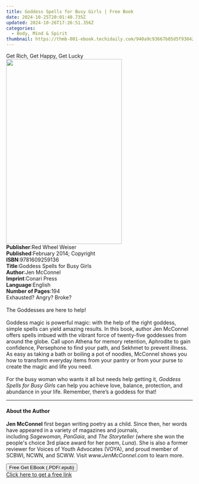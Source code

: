 ```yaml
---
title: Goddess Spells for Busy Girls | Free Book
date: 2024-10-25T20:01:40.735Z
updated: 2024-10-26T17:26:51.356Z
categories:
  - Body, Mind & Spirit
thumbnail: https://thmb-001-ebook.techidaily.com/940a9c93667b85d5f93042af446aef3548484c1b49bbae5fa96597c9b3b16fb1.jpg
---
```

<main id="book-container">
  <div class="flex flex-col">
    <div class="book-brief flex-1 py-6 px-4 sm:p-6 md:py-10 md:px-8">
      <!-- brief-->
      <div class="book-brief-main">Get Rich, Get Happy, Get Lucky</div>
    </div>
    <div
      class="book-meta-info flex-1 grid gap-4 col-start-1 col-end-3 row-start-1 sm:mb-6 sm:grid-cols-4 lg:gap-6 lg:col-start-2 lg:row-end-6 lg:row-span-6 lg:mb-0"
    >
      <div
        class="book-meta-info-left place-content-center mt-4 p-4 text-sm leading-6 col-start-2 col-span-2 dark:text-slate-400"
      >
        <img
          class="w-full h-500 object-cover rounded-lg sm:h-255 sm:col-span-2 lg:col-span-full"
          src="https://img-001-ebook.techidaily.com/c3b3cbb2cef7f7511d056f871b5b848c4b01f61a1e97f86ca01d70927904fa2e.jpg"
          alt=""
          width="312"
          height="500"
        />
      </div>
      <div
        class="book-meta-info-right mt-2 col-start-1 row-start-2 col-span-3 self-center"
      >
        <!-- meta data  -->
        <div class="flex flex-col px-4 md:px-8">
          <div class="flex-1">
            <strong>Publisher</strong>:<span class="px-2"
              >Red Wheel Weiser</span
            >
          </div>
          <div class="flex-1">
            <strong>Published</strong>:<span class="px-2"
              >February 2014; Copyright</span
            >
          </div>
          <div class="flex-1">
            <strong>ISBN</strong>:<span class="px-2">9781609259136</span>
          </div>
          <div class="flex-1">
            <strong>Title</strong>:<span class="px-2"
              >Goddess Spells for Busy Girls</span
            >
          </div>
          <div class="flex-1">
            <strong>Author</strong>:<span class="px-2">Jen McConnel</span>
          </div>
          <div class="flex-1">
            <strong>Imprint</strong>:<span class="px-2">Conari Press</span>
          </div>
          <div class="flex-1">
            <strong>Language</strong>:<span class="px-2">English</span>
          </div>
          <div class="flex-1">
            <strong>Number of Pages</strong>:<span class="px-2">194</span>
          </div>
        </div>
      </div>
    </div>
    <div class="book-description flex-1 py-6 px-4 sm:p-6 md:py-10 md:px-8">
      <div class="book-description-main">
        <div accordion-content="" id="description">
          Exhausted? Angry? Broke?<br /><br />The Goddesses are here to help!<br /><br />Goddess
          magic is powerful magic: with the help of the right goddess, simple
          spells can yield amazing results. In this book, author Jen McConnel
          offers spells imbued with the vibrant force of twenty-five goddesses
          from around the globe. Call upon Athena for memory retention,
          Aphrodite to gain confidence, Persephone to find your path, and
          Sekhmet to prevent illness. As easy as taking a bath or boiling a pot
          of noodles, McConnel shows you how to transform everyday items from
          your pantry or from your purse to create the magic and life you
          need.<br /><br />For the busy woman who wants it all but needs help
          getting it,&nbsp;<i>Goddess Spells for Busy Girls</i>&nbsp;can help
          you achieve love, balance, protection, and abundance in your life.
          Remember, there’s a goddess for that!
        </div>
      </div>
    </div>
    <div class="book-excerpts flex-1 py-6 px-4 sm:p-6 md:py-10 md:px-8">
      <!-- excerpts-->
      <div class="book-excerpts-main">
        <hr />
        <h4 class="placeholder placeholder-heading">
          <span>About the Author</span>
        </h4>
        <p>
          <b>Jen McConnel</b>&nbsp;first began writing poetry as a child. Since
          then, her words have appeared in a variety of magazines and journals,
          including&nbsp;<i>Sagewoman, PanGaia</i>, and&nbsp;<i
            >The Storyteller&nbsp;</i
          >(where she won the people's choice 3rd place award for her
          poem,&nbsp;<i>Luna</i>). She is also a former reviewer for Voices of
          Youth Advocates (VOYA), and proud member of SCBWI, NCWN, and SCWW.
          Visit&nbsp;<i>www.JenMcConnel.com</i>&nbsp;to learn more.
        </p>
      </div>
    </div>
    <div
      class="book-about-author flex-1 py-6 px-4 sm:p-6 md:py-10 md:px-8"
    ></div>
    <div class="book-free-get flex-1 py-6 px-4 sm:p-6 md:py-10 md:px-8">
      <button
        id="btn-free-get"
        class="bg-blue-500 hover:bg-blue-700 text-white font-bold py-2 px-4 rounded"
      >
        Free Get EBook (.PDF/.epub)
      </button>
      <div id="countdown-display" class="px-2 text-lg mt-2"></div>
      <a
        id="free-link"
        class="hidden bg-blue-500 hover:bg-blue-700 text-white font-bold py-2 px-4 rounded"
        href="https://www.ebooks.com/en-us/book/1583035/goddess-spells-for-busy-girls/jen-mcconnel/"
        target="_blank"
        >Click here to get a free link</a
      >
    </div>
    <script>
      let countdownTime = 0;
      let countdownInterval = null;
      document
        .getElementById('btn-free-get')
        .addEventListener('click', startCountdown);
      function startCountdown() {
        countdownTime = new Date().getTime() + 60000 * 3;
        countdownInterval = setInterval(updateCountdown, 1000);
        document.getElementById('btn-free-get').disabled = true;
        document
          .getElementById('btn-free-get')
          .classList.add('bg-gray-500', 'cursor-not-allowed');
      }
      function updateCountdown() {
        let currentTime = new Date().getTime();
        let timeLeft = countdownTime - currentTime;
        let secondsLeft = Math.floor(timeLeft / 1000);
        document.getElementById('countdown-display').innerHTML =
          `Remaining time: ${secondsLeft} seconds.`;
        if (secondsLeft <= 0) {
          clearInterval(countdownInterval);
          document.getElementById('btn-free-get').classList.add('hidden');
          document.getElementById('free-link').classList.remove('hidden');
          document.getElementById('countdown-display').innerHTML = '';
        }
      }
    </script>
  </div>
</main>

<ins class="adsbygoogle"
      style="display:block"
      data-ad-client="ca-pub-7571918770474297"
      data-ad-slot="8358498916"
      data-ad-format="auto"
      data-full-width-responsive="true"></ins>
    